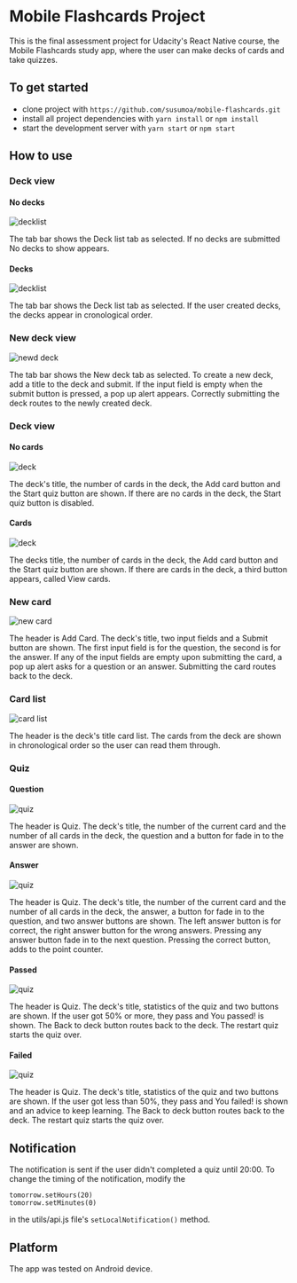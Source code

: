 # Mobile Flashcards Project

This is the final assessment project for Udacity's React Native course, the Mobile Flashcards study app, where the user can make decks of cards and take quizzes.

## To get started

* clone project with `https://github.com/susumoa/mobile-flashcards.git`
* install all project dependencies with `yarn install` or `npm install`
* start the development server with `yarn start` or `npm start`

## How to use

### Deck view

#### No decks

![decklist](./screenshots/deck_list_1.png)

The tab bar shows the Deck list tab as selected. If no decks are submitted No decks to show appears.

#### Decks

![decklist](./screenshots/deck_list_2.png)

The tab bar shows the Deck list tab as selected. If the user created  decks, the decks appear in cronological order.

### New deck view

![newd deck](./screenshots/new_deck.png)

The tab bar shows the New deck tab as selected. To create a new deck, add a title to the deck and submit. If the input field is empty when the submit button is pressed, a pop up alert appears. Correctly submitting the deck routes to the newly created deck.

### Deck view

#### No cards

![deck](./screenshots/deck_1.png)

The deck's title, the number of cards in the deck, the Add card button and the Start quiz button are shown. If there are no cards in the deck, the Start quiz button is disabled.

#### Cards

![deck](./screenshots/deck_2.png)

The decks title, the number of cards in the deck, the Add card button and the Start quiz button are shown. If there are cards in the deck, a third button appears, called View cards.

### New card

![new card](./screenshots/new_card.png)

The header is Add Card. The deck's title, two input fields and a Submit button are shown. The first input field is for the question, the second is for the answer. If any of the input fields are empty upon submitting the card, a pop up alert asks for a question or an answer. Submitting the card routes back to the deck.

### Card list

![card list](./screenshots/card_list.png)

The header is the deck's title card list. The cards from the deck are shown in chronological order so the user can read them through.

### Quiz

#### Question

![quiz](./screenshots/quiz_1.png)

The header is Quiz. The deck's title, the number of the current card and the number of all cards in the deck, the question and a button for fade in to the answer are shown.

#### Answer

![quiz](./screenshots/quiz_2.png)

The header is Quiz. The deck's title, the number of the current card and the number of all cards in the deck, the answer, a button for fade in to the question, and two answer buttons are shown. The left answer button is for correct, the right answer button for the wrong answers. Pressing any answer button fade in to the next question. Pressing the correct button, adds to the point counter.

#### Passed

![quiz](./screenshots/quiz_3.png)

The header is Quiz. The deck's title, statistics of the quiz and two buttons are shown. If the user got 50% or more, they pass and You passed! is shown. The Back to deck button routes back to the deck. The restart quiz starts the quiz over.

#### Failed

![quiz](./screenshots/quiz_4.png)

The header is Quiz. The deck's title, statistics of the quiz and two buttons are shown. If the user got less than 50%, they pass and You failed! is shown and an advice to keep learning. The Back to deck button routes back to the deck. The restart quiz starts the quiz over.

## Notification

The notification is sent if the user didn't completed a quiz until 20:00.
To change the timing of the notification, modify the
```
tomorrow.setHours(20)
tomorrow.setMinutes(0)
```
in the utils/api.js file's `setLocalNotification()` method.

## Platform

The app was tested on Android device.